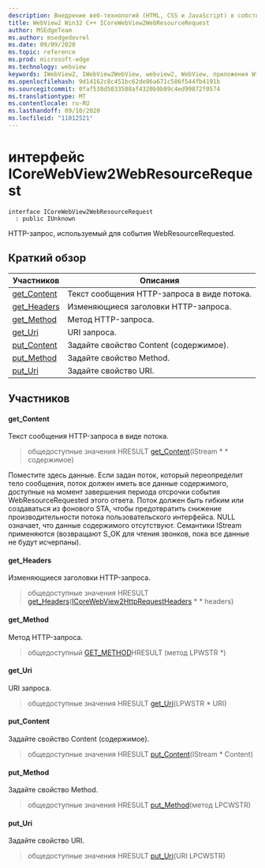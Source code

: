 ```yaml
---
description: Внедрение веб-технологий (HTML, CSS и JavaScript) в собственные приложения с помощью элемента управления Microsoft Edge WebView2
title: WebView2 Win32 C++ ICoreWebView2WebResourceRequest
author: MSEdgeTeam
ms.author: msedgedevrel
ms.date: 09/09/2020
ms.topic: reference
ms.prod: microsoft-edge
ms.technology: webview
keywords: IWebView2, IWebView2WebView, webview2, WebView, приложения Win32, Win32, EDGE, ICoreWebView2, ICoreWebView2Controller, управление браузером, EDGE HTML, ICoreWebView2WebResourceRequest
ms.openlocfilehash: 9d14162c8c451bc62de86a671c586f544fb4191b
ms.sourcegitcommit: 0faf538d5033508af4320b9b89c4ed99872f0574
ms.translationtype: MT
ms.contentlocale: ru-RU
ms.lasthandoff: 09/10/2020
ms.locfileid: "11012521"
---
```

# интерфейс ICoreWebView2WebResourceRequest 

```
interface ICoreWebView2WebResourceRequest
  : public IUnknown
```

HTTP-запрос, используемый для события WebResourceRequested.

## Краткий обзор

 Участников                        | Описания
--------------------------------|---------------------------------------------
[get_Content](#get_content) | Текст сообщения HTTP-запроса в виде потока.
[get_Headers](#get_headers) | Изменяющиеся заголовки HTTP-запроса.
[get_Method](#get_method) | Метод HTTP-запроса.
[get_Uri](#get_uri) | URI запроса.
[put_Content](#put_content) | Задайте свойство Content (содержимое).
[put_Method](#put_method) | Задайте свойство Method.
[put_Uri](#put_uri) | Задайте свойство URI.

## Участников

#### get_Content 

Текст сообщения HTTP-запроса в виде потока.

> общедоступные значения HRESULT [get_Content](#get_content)(IStream * * содержимое)

Поместите здесь данные. Если задан поток, который переопределит тело сообщения, поток должен иметь все данные содержимого, доступные на момент завершения периода отсрочки события WebResourceRequested этого ответа. Поток должен быть гибким или создаваться из фонового STA, чтобы предотвратить снижение производительности потока пользовательского интерфейса. NULL означает, что данные содержимого отсутствуют. Семантики IStream применяются (возвращают S_OK для чтения звонков, пока все данные не будут исчерпаны).

#### get_Headers 

Изменяющиеся заголовки HTTP-запроса.

> общедоступные значения HRESULT [get_Headers](#get_headers)([ICoreWebView2HttpRequestHeaders](icorewebview2httprequestheaders.md) * * headers)

#### get_Method 

Метод HTTP-запроса.

> общедоступный [GET_METHOD](#get_method)HRESULT (метод LPWSTR *)

#### get_Uri 

URI запроса.

> общедоступные значения HRESULT [get_Uri](#get_uri)(LPWSTR * URI)

#### put_Content 

Задайте свойство Content (содержимое).

> общедоступные значения HRESULT [put_Content](#put_content)(IStream * Content)

#### put_Method 

Задайте свойство Method.

> общедоступные значения HRESULT [put_Method](#put_method)(метод LPCWSTR)

#### put_Uri 

Задайте свойство URI.

> общедоступные значения HRESULT [put_Uri](#put_uri)(URI LPCWSTR)

